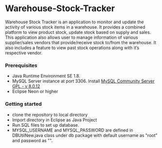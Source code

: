 # Warehouse-Stock-Tracker
Warehouse Stock Tracker is an application to monitor and update the activity of various stock items in a warehouse. 
It provides a combined platform to view product stock, update stock based on supply and sales. 
This application also allows user to manage information of various supplier/sales vendors that provide/receive stock to/from the warehouse.
It also includes a feature to view past stock operations along with it’s respective vendor.

### Prerequisites

-	Java Runtime Environment SE 1.8.
-	MySQL Server instance at port 3306. Install  [MySQL Community Server GPL - v 8.0.12](https://dev.mysql.com/downloads/installer/)
- Eclipse Neon or higher

### Getting started

- clone the repository to local directory
- Import directory in Eclipse as Java Project
- Run SQL files to set up database.
- MYSQL_USERNAME and MYSQL_PASSWORD are defined in DBUtilNew.java class under db package with default username as "root" and password as "".






